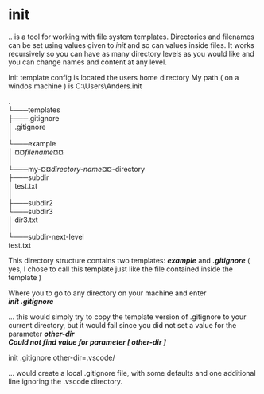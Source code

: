 # init
.. is a tool for working with file system templates. Directories and filenames can be set using values given to _init_ and so can values inside files.
It works recursively so you can have as many directory levels as you would like and you can change names and content at any level.

Init template config is located the users home directory
My path ( on a windos machine ) is C:\Users\Anders\.init

.  
└───templates  
    ├───.gitignore  
    │       .gitignore  
    │  
    └───example  
        │   ¤¤_filename_¤¤  
        │  
        └───my-¤¤_directory-name_¤¤-directory  
            ├───subdir  
            │       test.txt  
            │  
            ├───subdir2  
            └───subdir3  
                │   dir3.txt  
                │  
                └───subdir-next-level  
                        test.txt  

This directory structure contains two templates: ___example___ and ___.gitignore___ ( yes, I chose to call this template just like the file contained inside the template )

Where you to go to any directory on your machine and enter  
___init .gitignore___  

... this would simply try to copy the template version of .gitignore to your current directory, but it would fail since you did not set a value for the parameter ___other-dir___  
___Could not find value for parameter [ other-dir ]___  

init .gitignore other-dir=.vscode/  

... would create a local .gitignore file, with some defaults and one additional line ignoring the .vscode directory.